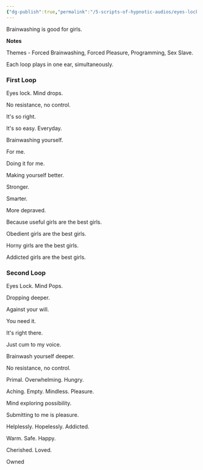 ```yaml
---
{"dg-publish":true,"permalink":"/5-scripts-of-hypnotic-audios/eyes-locked-mind-drops-by-mind-kink/"}
---
```



Brainwashing is good for girls.

**Notes**

Themes - Forced Brainwashing, Forced Pleasure, Programming, Sex Slave.

Each loop plays in one ear, simultaneously.

### First Loop

Eyes lock. Mind drops.

No resistance, no control.

It's so right.

It's so easy. Everyday.

Brainwashing yourself.

For me.

Doing it for me.

Making yourself better.

Stronger.

Smarter.

More depraved.

Because useful girls are the best girls.

Obedient girls are the best girls.

Horny girls are the best girls.

Addicted girls are the best girls.


### Second Loop


Eyes Lock. Mind Pops.

Dropping deeper.

Against your will.

You need it.

It's right there.

Just cum to my voice.

Brainwash yourself deeper.

No resistance, no control.

Primal. Overwhelming. Hungry.

Aching. Empty. Mindless. Pleasure.

Mind exploring possibility.

Submitting to me is pleasure.

Helplessly. Hopelessly. Addicted.

Warm. Safe. Happy.

Cherished. Loved.

Owned


